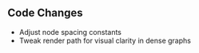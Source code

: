 ## Code Changes

- Adjust node spacing constants
- Tweak render path for visual clarity in dense graphs

